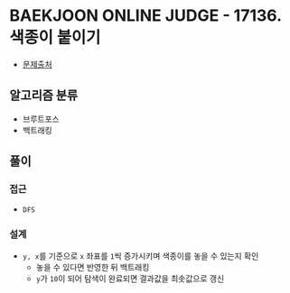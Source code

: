 # BAEKJOON ONLINE JUDGE - 17136. 색종이 붙이기

- [문제출처](https://www.acmicpc.net/problem/17136 '17136. 색종이 붙이기')

## 알고리즘 분류

- 브루트포스
- 백트래킹

## 풀이

### 접근

- `DFS`

### 설계

- `y, x`를 기준으로 `x` 좌표를 `1`씩 증가시키며 색종이를 놓을 수 있는지 확인
  - 놓을 수 있다면 반영한 뒤 백트래킹
  - `y`가 `10`이 되어 탐색이 완료되면 결과값을 최솟값으로 갱신
